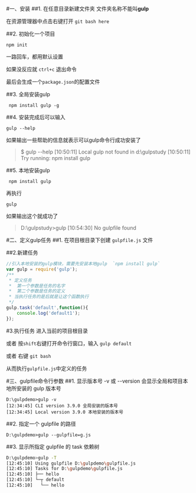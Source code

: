 #一、安装
##1. 在任意目录新建文件夹
文件夹名称不能叫**gulp**

在资源管理器中点击右键打开 `git bash here`

##2. 初始化一个项目
```
npm init
```
一路回车，都用默认设置

如果没反应就 `ctrl+c` 退出命令

最后会生成一个`package.json`的配置文件

##3. 全局安装gulp
```
 npm install gulp -g
```

##4. 安装完成后可以输入
```
gulp --help
```
如果输出一些帮助的信息就表示可以gulp命令行成功安装了
> $ gulp --help
>  [10:50:11] Local gulp not found in d:\gulpstudy
>  [10:50:11] Try running: npm install gulp

##5. 本地安装gulp
```
 npm install gulp
```
再执行
```
gulp
```
如果输出这个就成功了
> D:\gulpstudy>gulp
>  [10:54:30] No gulpfile found


#二、定义gulp任务
##1. 在项目根目录下创建 `gulpfile.js` 文件

##2.新建任务
```javascript
//引入本地安装的gulp模块，需要先安装本地gulp  `npm install gulp`
var gulp = require('gulp');
/**
 * 定义任务
 *  第一个参数是任务的名字
 *  第二个参数是任务的定义
 * 当执行任务的是后就是让这个函数执行
 */
gulp.task('default',function(){
    console.log('default1');
});
```

#3.执行任务
进入当前的项目根目录

或者  按`shift`右键打开命令行窗口，输入 `gulp default`

或者  右键 `git bash`

从而执行`gulpfile.js`中定义的任务


#三、gulpfile命令行参数
##1. 显示版本号
-v 或 --version 会显示全局和项目本地所安装的 gulp 版本号
```
D:\gulpdemo>gulp -v
[12:34:45] CLI version 3.9.0 全局安装的版本号
[12:34:45] Local version 3.9.0 本地安装的版本号
```

##2. 指定一个 gulpfile 的路径
```
D:\gulpdemo>gulp --gulpfile=g.js
```

##3. 显示所指定 gulpfile 的 task 依赖树
```bash
D:\gulpdemo>gulp -T
[12:45:10] Using gulpfile D:\gulpdemo\gulpfile.js
[12:45:10] Tasks for D:\gulpdemo\gulpfile.js
[12:45:10] ├── hello
[12:45:10] └─┬ default
[12:45:10]   └── hello
```
